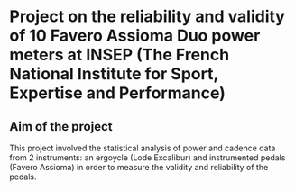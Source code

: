 #  Project on the reliability and validity of 10 Favero Assioma Duo power meters at INSEP (The French National Institute for Sport, Expertise and Performance)

## Aim of the project 
This project involved the statistical analysis of power and cadence data from 2 instruments: an ergoycle (Lode Excalibur) and instrumented pedals (Favero Assioma) in order to measure the validity and reliability of the pedals.

## 

